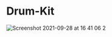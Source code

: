 # Drum-Kit

![Screenshot 2021-09-28 at 16 41 06 2](https://user-images.githubusercontent.com/50722317/135109691-0bfea962-551e-4e77-a27b-f9ce95a6473e.png)
